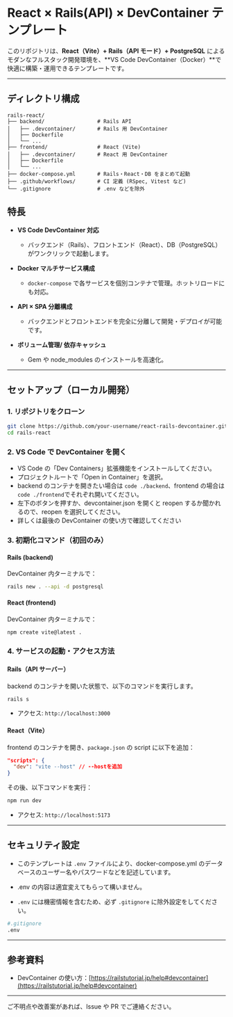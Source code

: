 # React × Rails(API) × DevContainer テンプレート

このリポジトリは、**React（Vite）+ Rails（API モード）+ PostgreSQL** によるモダンなフルスタック開発環境を、\*\*VS Code DevContainer（Docker）\*\*で快適に構築・運用できるテンプレートです。

---

## ディレクトリ構成

```
rails-react/
├── backend/                 # Rails API
│   ├── .devcontainer/       # Rails 用 DevContainer
│   ├── Dockerfile
│   └── ...
├── frontend/                # React (Vite)
│   ├── .devcontainer/       # React 用 DevContainer
│   ├── Dockerfile
│   └── ...
├── docker-compose.yml       # Rails・React・DB をまとめて起動
├── .github/workflows/       # CI 定義 (RSpec, Vitest など)
└── .gitignore               # .env などを除外
```

## 特長

- **VS Code DevContainer 対応**

  - バックエンド（Rails）、フロントエンド（React）、DB（PostgreSQL）がワンクリックで起動します。

- **Docker マルチサービス構成**

  - `docker-compose` で各サービスを個別コンテナで管理。ホットリロードにも対応。

- **API × SPA 分離構成**

  - バックエンドとフロントエンドを完全に分離して開発・デプロイが可能です。

- **ボリューム管理/ 依存キャッシュ**

  - Gem や node_modules のインストールを高速化。

---

## セットアップ（ローカル開発）

### 1. リポジトリをクローン

```bash
git clone https://github.com/your-username/react-rails-devcontainer.git
cd rails-react
```

### 2. VS Code で DevContainer を開く

- VS Code の「Dev Containers」拡張機能をインストールしてください。
- プロジェクトルートで「Open in Container」を選択。
- backend のコンテナを開きたい場合は `code ./backend`、frontend の場合は `code ./frontend`でそれぞれ開いてください。
- 左下のボタンを押すか、devcontainer.json を開くと reopen するか聞かれるので、reopen を選択してください。
- 詳しくは最後の DevContainer の使い方で確認してください

### 3. 初期化コマンド（初回のみ）

#### Rails (backend)

DevContainer 内ターミナルで：

```bash
rails new . --api -d postgresql
```

#### React (frontend)

DevContainer 内ターミナルで：

```bash
npm create vite@latest .
```

### 4. サービスの起動・アクセス方法

#### Rails（API サーバー）

backend のコンテナを開いた状態で、以下のコマンドを実行します。

```bash
rails s
```

- アクセス: `http://localhost:3000`

#### React（Vite）

frontend のコンテナを開き、`package.json` の script に以下を追加：

```json
"scripts": {
  "dev": "vite --host" // --hostを追加
}
```

その後、以下コマンドを実行：

```bash
npm run dev
```

- アクセス: `http://localhost:5173`

---

## セキュリティ設定

- このテンプレートは `.env` ファイルにより、docker-compose.yml のデータベースのユーザー名やパスワードなどを記述しています。

- .env の内容は適宜変えてもらって構いません。

- `.env` には機密情報を含むため、必ず `.gitignore` に除外設定をしてください。

```bash
#.gitignore
.env
```

---

## 参考資料

- DevContainer の使い方：[https://railstutorial.jp/help#devcontainer](https://railstutorial.jp/help#devcontainer)

---

ご不明点や改善案があれば、Issue や PR でご連絡ください。
